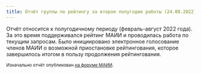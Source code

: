 ```yaml
---
title: Отчёт группы по рейтингу за второе полугодие работы (24.08.2022)
---
```


Отчёт относится к полугодичному периоду (февраль-август 2022 года).
За это время поддерживался рейтинг МАИИ и проводилась работа по текущим запросам. Было инициировано электронное голосование членов МАИИ о возможной приостановке рейтингования, которое завершилось итогом в пользу продолжения рейтингования.

<small>Изначально отчёт опубликован [на форуме МАИИ](https://forum.znatoki.site/t/otchyot-gruppy-po-rejtingu-24-08-2022/1886).</small>